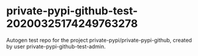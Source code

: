 # private-pypi-github-test-20200325174249763278
Autogen test repo for the project private-pypi/private-pypi-github, created by user private-pypi-github-test-admin.
